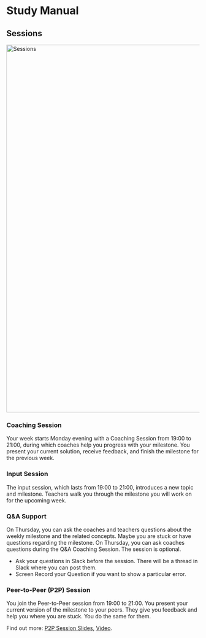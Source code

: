 # Study Manual

## Sessions
<img width="959" alt="Sessions" src="https://github.com/ReDI-School/fullstack_bootcamp/assets/51905839/bfae8e4d-4fe2-46c9-b415-e659822b1c09">

### Coaching Session
Your week starts Monday evening with a Coaching Session from 19:00 to 21:00, during which coaches help you progress with your milestone. You present your current solution, receive feedback, and finish the milestone for the previous week. 

### Input Session
The input session, which lasts from 19:00 to 21:00, introduces a new topic and milestone. Teachers walk you through the milestone you will work on for the upcoming week. 


### Q&A Support
On Thursday, you can ask the coaches and teachers questions about the weekly milestone and the related concepts. Maybe you are stuck or have questions regarding the milestone. On Thursday, you can ask coaches questions during the Q&A Coaching Session. The session is optional.
- Ask your questions in Slack before the session. There will be a thread in Slack where you can post them.
- Screen Record your Question if you want to show a particular error.

### Peer-to-Peer (P2P) Session
You join the Peer-to-Peer session from 19:00 to 21:00. You present your current version of the milestone to your peers. They give you feedback and help you where you are stuck. You do the same for them.

Find out more: [P2P Session Slides](https://docs.google.com/presentation/d/1lvIJ3n7tGN0T3m0cJy_C55ff1NyZKQIHZqmaCIS0ThY/edit?usp=sharing), [Video]().
